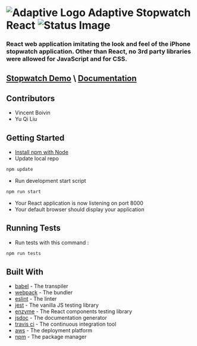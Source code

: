 # ![Adaptive Logo](https://weareadaptive.com/wp-content/themes/bh-core/assets/images/favicons/favicon-32x32.png) Adaptive Stopwatch React ![Status Image](https://travis-ci.org/Vboivin/reactiveStopwatch.svg?branch=master)
### React web application imitating the look and feel of the iPhone stopwatch application. Other than React, no 3rd party libraries were allowed for JavaScript and for CSS.

## [Stopwatch Demo](https://reactive-stopwatch.s3.us-east-2.amazonaws.com/index.html) \ [Documentation](https://vboivin.github.io/reactiveStopwatch/)

## Contributors

* Vincent Boivin
* Yu Qi Liu 

## Getting Started

* [Install npm with Node](https://nodejs.org/en/download/)
* Update local repo
```sh
npm update
```
* Run development start script
```sh
npm run start
```
* Your React application is now listening on port 8000
* Your default browser should display your application

## Running Tests

* Run tests with this command : 
```sh 
npm run tests
```

## Built With
* [babel](https://babeljs.io/) - The transpiler
* [webpack](https://webpack.js.org/) - The bundler
* [eslint](https://eslint.org/) - The linter
* [jest](https://jestjs.io/) - The vanilla JS testing library
* [enzyme](https://github.com/airbnb/enzyme) - The React components testing library
* [jsdoc](https://github.com/jsdoc/jsdoc) - The documentation generator
* [travis ci](https://travis-ci.org/) - The continuous integration tool
* [aws](https://aws.amazon.com/) - The deployment platform
* [npm](https://www.npmjs.com/) - The package manager